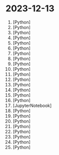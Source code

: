 # 2023-12-13

1. [](https://github.comundefined "A list of useful payloads and bypass for Web Application Security and Pentest/CTF") [Python]
2. [](https://github.comundefined "🔮 SuperDuperDB. Bring AI to your database; integrate, train and manage any AI models and APIs directly with your database and your data.") [Python]
3. [](https://github.comundefined "Providing enterprise-grade LLM-based development framework, tools, and fine-tuned models.") [Python]
4. [](https://github.comundefined "A curated list of awesome Python frameworks, libraries, software and resources") [Python]
5. [](https://github.comundefined "A high-throughput and memory-efficient inference and serving engine for LLMs") [Python]
6. [](https://github.comundefined "一个简单的 Python 脚本，可以通过语音与本地大语言模型进行对话。") [Python]
7. [](https://github.comundefined "An End-to-End Tile-Based Framework for High-Resolution Monocular Metric Depth Estimation") [Python]
8. [](https://github.comundefined "library supporting NLP and CV research on scientific papers") [Python]
9. [](https://github.comundefined "Sweep: AI-powered Junior Developer for small features and bug fixes.") [Python]
10. [](https://github.comundefined "You like pytorch? You like micrograd? You love tinygrad! ❤️") [Python]
11. [](https://github.comundefined "Cookiecutter Django is a framework for jumpstarting production-ready Django projects quickly.") [Python]
12. [](https://github.comundefined "A curated list of insanely awesome libraries, packages and resources for Quants (Quantitative Finance)") [Python]
13. [](https://github.comundefined "Python - 100天从新手到大师") [Python]
14. [](https://github.comundefined "Convert PDF to markdown quickly with high accuracy") [Python]
15. [](https://github.comundefined "") [Python]
16. [](https://github.comundefined "LLMCompiler: An LLM Compiler for Parallel Function Calling") [Python]
17. [](https://github.comundefined "EfficientSAM: Leveraged Masked Image Pretraining for Efficient Segment Anything") [JupyterNotebook]
18. [](https://github.comundefined "Unofficial Implementation of Animate Anyone") [Python]
19. [](https://github.comundefined "Official code for the paper LucidDreamer: Domain-free Generation of 3D Gaussian Splatting Scenes.") [Python]
20. [](https://github.comundefined "pix2tex: Using a ViT to convert images of equations into LaTeX code.") [Python]
21. [](https://github.comundefined "A toolkit for inference and evaluation of 'mixtral-8x7b-32kseqlen' from Mistral AI") [Python]
22. [](https://github.comundefined "Minimal and clean examples of machine learning algorithms implementations") [Python]
23. [](https://github.comundefined "SkyPilot: Run LLMs, AI, and Batch jobs on any cloud. Get maximum savings, highest GPU availability, and managed execution—all with a simple interface.") [Python]
24. [](https://github.comundefined "Command-line program to download videos from YouTube.com and other video sites") [Python]
25. [](https://github.comundefined "香色闺阁+阅读3.0书源+源阅读+爱阅书香+读不舍手+IPTV源+IPA巨魔应用=自动更新") [Python]
